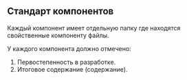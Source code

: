 ## Стандарт компонентов

Каждый компонент имеет отдельную папку где находятся свойственные компоненту файлы.

У каждого компонента должно отмечено:

1. Первостепенность в разработке.
2. Итоговое содержание (содержание).